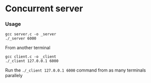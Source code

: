 # Concurrent server

### Usage

```
gcc server.c -o _server
./_server 6000
```

From another terminal

```
gcc client.c -o _client
./_client 127.0.0.1 6000
```

Run the `./_client 127.0.0.1 6000` command from as many terminals parallely
